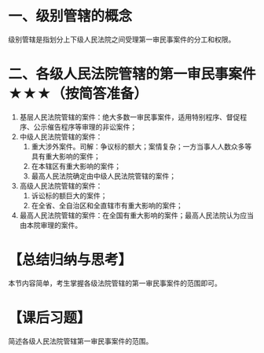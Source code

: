 # 一、级别管辖的概念
级别管辖是指划分上下级人民法院之间受理第一审民事案件的分工和权限。
# 二、各级人民法院管辖的第一审民事案件★★★（按简答准备）
1. 基层人民法院管辖的案件：绝大多数一审民事案件，适用特别程序、督促程序、公示催告程序等审理的非讼案件；
2. 中级人民法院管辖的案件：
	1. 重大涉外案件。司解：争议标的额大；案情复杂；一方当事人人数众多等具有重大影响的案件；
	2. 在本辖区有重大影响的案件；
	3. 最高人民法院确定由中级人民法院管辖的案件；
3. 高级人民法院管辖的案件：
	1. 诉讼标的额巨大的案件；
	2. 在全省、全自治区和全直辖市有重大影响的案件；
4. 最高人民法院管辖的案件：在全国有重大影响的案件；最高人民法院认为应当由本院审理的案件。
# 【总结归纳与思考】
本节内容简单，考生掌握各级法院管辖的第一审民事案件的范围即可。
# 【课后习题】
简述各级人民法院管辖第一审民事案件的范围。